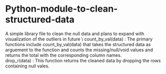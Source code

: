 # Python-module-to-clean-structured-data
A simple library file to clean the null data and plans to expand with visualization of the outliers in future \ count_by_val(data) : The primary functions include count_by_val(data) that takes the structured data as arguement to the function and counts the missing/null/void values and returns the total with the corresponding column names. \
drop_r(data) : This function returns the cleaned data by dropping the rows containing null vales. 

##
